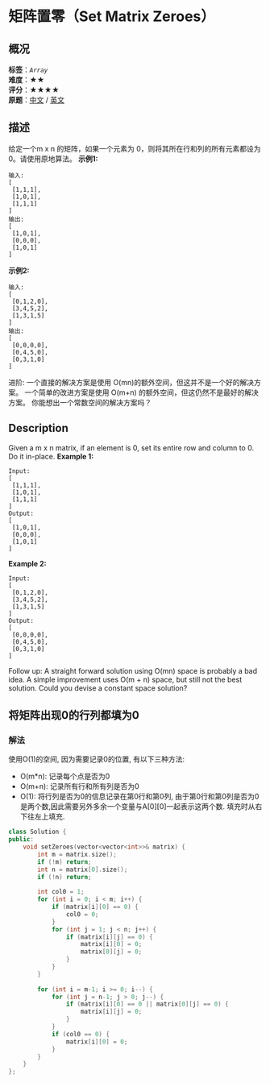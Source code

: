 # 矩阵置零（Set Matrix Zeroes）
## 概况
**标签**：*`Array`*<br>
**难度**：★★<br>
**评分**：★★★★<br>
**原题**：[中文](https://leetcode-cn.com/problems/set-matrix-zeroes) / [英文](https://leetcode.com/problems/set-matrix-zeroes)
## 描述
给定一个m x n 的矩阵，如果一个元素为 0，则将其所在行和列的所有元素都设为 0。请使用原地算法。
**示例1:**
```
输入: 
[
 [1,1,1],
 [1,0,1],
 [1,1,1]
]
输出: 
[
 [1,0,1],
 [0,0,0],
 [1,0,1]
]
```
**示例2:**
```
输入: 
[
 [0,1,2,0],
 [3,4,5,2],
 [1,3,1,5]
]
输出: 
[
 [0,0,0,0],
 [0,4,5,0],
 [0,3,1,0]
]
```
进阶:
	一个直接的解决方案是使用 O(mn)的额外空间，但这并不是一个好的解决方案。
	一个简单的改进方案是使用 O(m+n) 的额外空间，但这仍然不是最好的解决方案。
	你能想出一个常数空间的解决方案吗？
## Description
Given a m x n matrix, if an element is 0, set its entire row and column to 0. Do it in-place.
**Example 1:**
```
Input: 
[
 [1,1,1],
 [1,0,1],
 [1,1,1]
]
Output: 
[
 [1,0,1],
 [0,0,0],
 [1,0,1]
]
```
**Example 2:**
```
Input: 
[
 [0,1,2,0],
 [3,4,5,2],
 [1,3,1,5]
]
Output: 
[
 [0,0,0,0],
 [0,4,5,0],
 [0,3,1,0]
]
```
Follow up:
	A straight forward solution using O(mn) space is probably a bad idea.
	A simple improvement uses O(m + n) space, but still not the best solution.
	Could you devise a constant space solution?
## 将矩阵出现0的行列都填为0
### 解法
使用O(1)的空间, 因为需要记录0的位置, 有以下三种方法:
- O(m*n): 记录每个点是否为0
- O(m+n): 记录所有行和所有列是否为0
- O(1): 将行列是否为0的信息记录在第0行和第0列, 由于第0行和第0列是否为0是两个数,因此需要另外多余一个变量与A[0][0]一起表示这两个数.
填充时从右下往左上填充.
```c++
class Solution {
public:
    void setZeroes(vector<vector<int>>& matrix) {
        int m = matrix.size();
        if (!m) return;
        int n = matrix[0].size();
        if (!n) return;
        
        int col0 = 1;
        for (int i = 0; i < m; i++) {
            if (matrix[i][0] == 0) {
                col0 = 0;
            }
            for (int j = 1; j < n; j++) {
                if (matrix[i][j] == 0) {
                    matrix[i][0] = 0;
                    matrix[0][j] = 0;
                }
            }
        }
        
        for (int i = m-1; i >= 0; i--) {
            for (int j = n-1; j > 0; j--) {
                if (matrix[i][0] == 0 || matrix[0][j] == 0) {
                    matrix[i][j] = 0;
                }
            }
            if (col0 == 0) {
                matrix[i][0] = 0;
            }
        }
    }
};
```